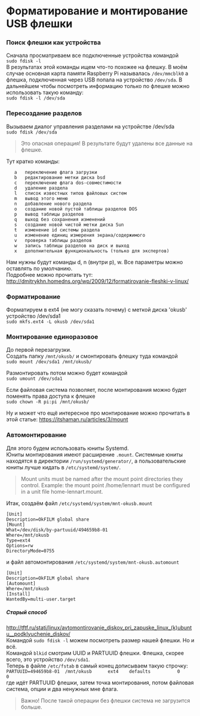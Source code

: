 # Форматирование и монтирование USB флешки

### Поиск флешки как устройства
Сначала просматриваем все подключенные устройства командой  
`sudo fdisk -l`  
В результатах этой команды ищем что-то похожее на флешку. В моём случае основная карта памяти Raspberry Pi называлась `/dev/mmcblk0` а флешка, подключенная через USB попала на устройство `/dev/sda`. В дальнейшем чтобы посмотреть информацию только по флешке можно использовать такую команду:  
`sudo fdisk -l /dev/sda`

### Пересоздание разделов
Вызываем диалог управления разделами на устройстве /dev/sda  
`sudo fdisk /dev/sda`
> Это опасная операция! В результате будут удалены все данные на флешке.

Тут кратко команды:
```
   a   переключение флага загрузки  
   b   редактирование метки диска bsd  
   c   переключение флага dos-совместимости  
   d   удаление раздела  
   l   список известных типов файловых систем  
   m   вывод этого меню  
   n   добавление нового раздела  
   o   создание новой пустой таблицы разделов DOS  
   p   вывод таблицы разделов  
   q   выход без сохранения изменений  
   s   создание новой чистой метки диска Sun  
   t   изменение id системы раздела  
   u   изменение единиц измерения экрана/содержимого  
   v   проверка таблицы разделов  
   w   запись таблицы разделов на диск и выход  
   x   дополнительная функциональность (только для экспертов)
```
Нам нужны будут команды d, n (внутри p), w. Все параметры можно оставлять по умолчанию.  
Подробнее можно прочитать тут: http://dmitrykhn.homedns.org/wp/2009/12/formatirovanie-fleshki-v-linux/

### Форматирование
Форматируем в ext4 (не могу сказать почему) с меткой диска 'okusb' устройство /dev/sda1  
`sudo mkfs.ext4 -L okusb /dev/sda1`

### Монтирование единоразовое
До первой перезагрузки.  
Создать папку `/mnt/okusb/` и смонтировать флешку туда командой  
`sudo mount /dev/sda1 /mnt/okusb/`  

Размонтировать потом можно будет командой  
`sudo umount /dev/sda1`

Если файловая система позволяет, после монтирования можно будет поменять права доступа к флешке  
`sudo chown -R pi:pi /mnt/okusb/`

Ну и может что ещё интересное про монтирование можно прочитать в этой статье: https://itshaman.ru/articles/3/mount

### Автомонтирование
Для этого будем использовать юниты Systemd.  
Юниты монтирования имеют расширение `.mount`. Системные юниты находятся в директории `/run/systemd/generator/`, а пользовательские юниты лучше кидать в `/etc/systemd/system/`.  
> Mount units must be named after the mount point directories they control. Example: the mount point /home/lennart must be configured in a unit file home-lennart.mount.

Итак, создаём файл `/etc/systemd/system/mnt-okusb.mount`  
```
[Unit]
Description=OkFILM global share
[Mount]
What=/dev/disk/by-partuuid/494659b8-01
Where=/mnt/okusb
Type=ext4
Options=rw
DirectoryMode=0755
```
и файл автомонтирования `/etc/systemd/system/mnt-okusb.automount`  
```
[Unit]
Description=OkFILM global share
[Automount]
Where=/mnt/okusb
[Install]
WantedBy=multi-user.target
```

##### Старый способ
http://tftf.ru/stati/linux/avtomontirovanie_diskov_pri_zapuske_linux_(k)ubuntu__podklyuchenie_diskov/  
Командой `sudo fdisk -l` можем посмотреть размер нашей флешки. Но и всё.  
Командой `blkid` смотрим UUID и PARTUUID флешки. Флешка, скорее всего, это устройство `/dev/sda1`.  
Теперь в файле `/etc/fstab` в самый конец дописываем такую строчку:  
`PARTUUID=494659b8-01  /mnt/okusb      ext4    defaults          0       0`  
где идёт PARTUUID флешки, затем точка монтирования, потом файловая система, опции и два ненужных мне флага.  
> Важно! После такой операции без флешки система не загрузится больше.  
